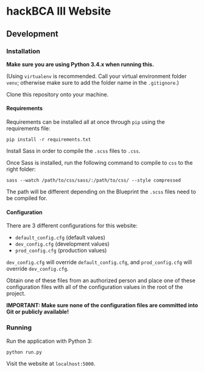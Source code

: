 # hackBCA III Website

## Development

### Installation
**Make sure you are using Python 3.4.x when running this.**

(Using `virtualenv` is recommended. Call your virtual environment folder `venv`; otherwise make sure to add the folder name in the `.gitignore`.)

Clone this repository onto your machine.

#### Requirements
Requirements can be installed all at once through `pip` using the requirements file:

`pip install -r requirements.txt`

Install Sass in order to compile the `.scss` files to `.css`.

Once Sass is installed, run the following command to compile to `css` to the right folder:

`sass --watch /path/to/css/sass/:/path/to/css/ --style compressed`

The path will be different depending on the Blueprint the `.scss` files need to be compiled for.

#### Configuration
There are 3 different configurations for this website:

- `default_config.cfg` (default values)
- `dev_config.cfg` (development values)
- `prod_config.cfg` (production values)

`dev_config.cfg` will override `default_config.cfg`, and `prod_config.cfg` will override `dev_config.cfg`.

Obtain one of these files from an authorized person and place one of these configuration files with all of the configuration values in the root of the project.

**IMPORTANT: Make sure none of the configuration files are committed into Git or publicly available!**

### Running
Run the application with Python 3:

`python run.py`

Visit the website at `localhost:5000`.

